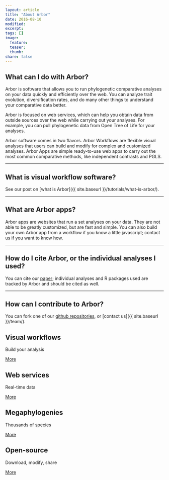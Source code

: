 ```yaml
---
layout: article
title: "About Arbor"
date: 2016-08-10
modified:
excerpt:
tags: []
image:
  feature:
  teaser:
  thumb:
share: false
---
```


## What can I do with Arbor?

Arbor is software that allows you to run phylogenetic comparative analyses on your data quickly and efficiently over the web. You can analyze trait evolution, diversification rates, and do many other things to understand your comparative data better.

Arbor is focused on web services, which can help you obtain data from outside sources over the web while carrying out your analyses. For example, you can pull phylogenetic data from Open Tree of Life for your analyses.

Arbor software comes in two flavors. Arbor Workflows are flexible visual analyses that users can build and modify for complex and customized analyses. Arbor Apps are simple ready-to-use web apps to carry out the most common comparative methods, like independent contrasts and PGLS.

---

## What is visual workflow software?

See our post on [what is Arbor]({{ site.baseurl }}/tutorials/what-is-arbor/).

---

## What are Arbor apps?

Arbor apps are websites that run a set analyses on your data. They are not able to be greatly customized, but are fast and simple. You can also build your own Arbor app from a workflow if you know a little javascript; contact us if you want to know how.

---

## How do I cite Arbor, or the individual analyses I used?

You can cite our [paper](http://currents.plos.org/treeoflife/article/arbor-comparative-analysis-workflows-for-the-tree-of-life/); individual analyses and R packages used are tracked by Arbor and should be cited as well.

---

## How can I contribute to Arbor?

You can fork one of our [github repositories](https://github.com/arborworkflows), or [contact us]({{ site.baseurl }}/team/).


<div class="tiles">

<div class="tile">
  <h2 class="post-title">Visual workflows</h2>
  <p class="post-excerpt">Build your analysis</p>
  <a href="{{ site.baseurl }}/tutorials/what-is-arbor/" class="btn">More</a>

</div><!-- /.tile -->

<div class="tile">
  <h2 class="post-title">Web services</h2>
  <p class="post-excerpt">Real-time data</p>
  <a href="{{ site.baseurl }}/tutorials/webservices/" class="btn">More</a>
</div><!-- /.tile -->

<div class="tile">
  <h2 class="post-title">Megaphylogenies</h2>
  <p class="post-excerpt">Thousands of species</p>
  <a href="{{ site.baseurl }}/tutorials/megatrees/" class="btn">More</a>
</div><!-- /.tile -->

<div class="tile">
  <h2 class="post-title">Open-source</h2>
  <p class="post-excerpt">Download, modify, share</p>
  <a href="{{ site.baseurl }}/sourcecode/" class="btn">More</a>
</div><!-- /.tile -->

</div><!-- /.tiles -->
